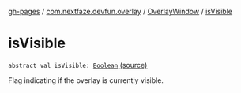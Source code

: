 [gh-pages](../../index.md) / [com.nextfaze.devfun.overlay](../index.md) / [OverlayWindow](index.md) / [isVisible](./is-visible.md)

# isVisible

`abstract val isVisible: `[`Boolean`](https://kotlinlang.org/api/latest/jvm/stdlib/kotlin/-boolean/index.html) [(source)](https://github.com/NextFaze/dev-fun/tree/master/devfun/src/main/java/com/nextfaze/devfun/overlay/OverlayWindow.kt#L106)

Flag indicating if the overlay is currently visible.

